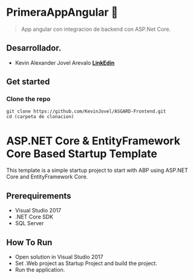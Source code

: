 # PrimeraAppAngular 💚
>App angular con integracion de backend con ASP.Net Core.


## Desarrollador.
* Kevin Alexander Jovel Arevalo [**LinkEdin**](https://www.linkedin.com/in/kevin-jovel/ "ver LinkedIn")

## Get started

### Clone the repo

```shell
git clone https://github.com/KevinJovel/ASGARD-Frontend.git
cd (carpeta de clonacion)
```

# ASP.NET Core & EntityFramework Core Based Startup Template

This template is a simple startup project to start with ABP
using ASP.NET Core and EntityFramework Core.

## Prerequirements

* Visual Studio 2017
* .NET Core SDK
* SQL Server

## How To Run

* Open solution in Visual Studio 2017
* Set .Web project as Startup Project and build the project.
* Run the application.
